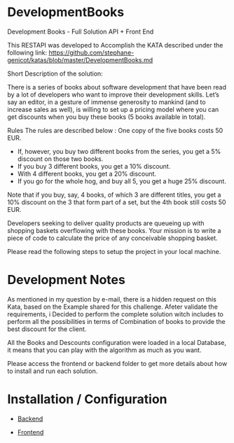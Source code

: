 # DevelopmentBooks
Development Books - Full Solution API + Front End

This RESTAPI was developed to Accomplish the KATA described under the following link: https://github.com/stephane-genicot/katas/blob/master/DevelopmentBooks.md

Short Description of the solution:

There is a series of books about software development that have been read by a lot of developers who want to improve their development skills. Let’s say an editor, in a gesture of immense generosity to mankind (and to increase sales as well), is willing to set up a pricing model where you can get discounts when you buy these books (5 books available in total). 

Rules
The rules are described below :
One copy of the five books costs 50 EUR.

 - If, however, you buy two different books from the series, you get a 5% discount on those two books.
 - If you buy 3 different books, you get a 10% discount.
 - With 4 different books, you get a 20% discount.
 - If you go for the whole hog, and buy all 5, you get a huge 25% discount.

Note that if you buy, say, 4 books, of which 3 are different titles, you get a 10% discount on the 3 that form part of a set, but the 4th book still costs 50 EUR.

Developers seeking to deliver quality products are queueing up with shopping baskets overflowing with these books. Your mission is to write a piece of code to calculate the price of any conceivable shopping basket.

Please read the following steps to setup the project in your local machine.

# Development Notes
As mentioned in my question by e-mail, there is a hidden request on this Kata, based on the Example shared for this challenge. 
Afeter validate the requirements, i Decided to perform the complete solution witch includes to perform all the possibilities in terms of Combination of books to provide the best discount for the client.

All the Books and Descounts configuration were loaded in a local Database, it means that you can play with the algorithm as much as you want.

Please access the frontend or backend folder to get more details about how to install and run each solution.


# Installation / Configuration

* [Backend](/backend/README.md)

* [Frontend](/frontend/README.md)

